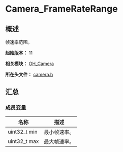 # Camera_FrameRateRange

## 概述

帧速率范围。

**起始版本：** 11

**相关模块：** [OH_Camera](capi-oh-camera.md)

**所在头文件：** [camera.h](capi-camera-h.md)

## 汇总

### 成员变量

| 名称 | 描述 |
| -- | -- |
| uint32_t min | 最小帧速率。 |
| uint32_t max | 最大帧速率。 |


